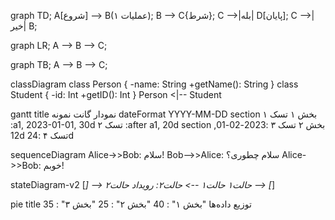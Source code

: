 graph TD;
    A[شروع] --> B(عملیات ۱);
    B --> C{شرط};
    C -->|بله| D[پایان];
    C -->|خیر| B;

graph LR;
    A --> B --> C;

graph TB;
    A --> B --> C;

classDiagram
    class Person {
        -name: String
        +getName(): String
    }
    class Student {
        -id: Int
        +getID(): Int
    }
    Person <|-- Student

gantt
    title نمودار گانت نمونه
    dateFormat  YYYY-MM-DD
    section بخش ۱
    تسک ۱           :a1, 2023-01-01, 30d
    تسک ۲           :after a1, 20d
    section بخش ۲
    تسک ۳           :2023-02-01, 12d
    تسک ۴           :24d



sequenceDiagram
    Alice->>Bob: سلام!
    Bob-->>Alice: سلام چطوری؟
    Alice->>Bob: خوبم!


stateDiagram-v2
    [*] --> حالت۱
    حالت۱ --> حالت۲: رویداد
    حالت۲ --> [*]

pie
    title توزیع داده‌ها
    "بخش ۱" : 40
    "بخش ۲" : 25
    "بخش ۳" : 35

